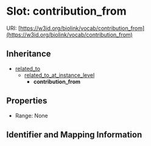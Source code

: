 # Slot: contribution_from

URI: [https://w3id.org/biolink/vocab/contribution_from](https://w3id.org/biolink/vocab/contribution_from)




## Inheritance

* [related_to](related_to.md)
    * [related_to_at_instance_level](related_to_at_instance_level.md)
        * **contribution_from**



## Properties

 * Range: None



## Identifier and Mapping Information





